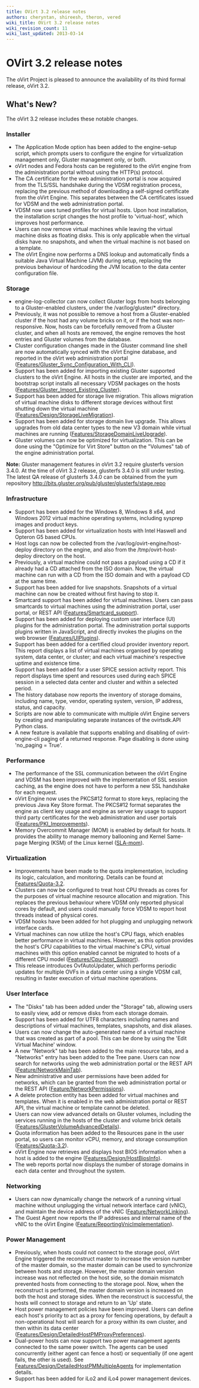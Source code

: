 ```yaml
---
title: OVirt 3.2 release notes
authors: cheryntan, shireesh, theron, vered
wiki_title: OVirt 3.2 release notes
wiki_revision_count: 11
wiki_last_updated: 2013-03-14
---
```


# OVirt 3.2 release notes

The oVirt Project is pleased to announce the availability of its third formal release, oVirt 3.2.

## What's New?

The oVirt 3.2 release includes these notable changes.

### Installer

*   The Application Mode option has been added to the engine-setup script, which prompts users to configure the engine for virtualization management only, Gluster management only, or both.
*   oVirt nodes and Fedora hosts can be registered to the oVirt engine from the administration portal without using the HTTP(s) protocol.
*   The CA certificate for the web administration portal is now acquired from the TLS/SSL handshake during the VDSM registration process, replacing the previous method of downloading a self-signed certificate from the oVirt Engine. This separates between the CA certificates issued for VDSM and the web administration portal.
*   VDSM now uses tuned profiles for virtual hosts. Upon host installation, the installation script changes the host profile to 'virtual-host', which improves host performance.
*   Users can now remove virtual machines while leaving the virtual machine disks as floating disks. This is only applicable when the virtual disks have no snapshots, and when the virtual machine is not based on a template.
*   The oVirt Engine now performs a DNS lookup and automatically finds a suitable Java Virtual Machine (JVM) during setup, replacing the previous behaviour of hardcoding the JVM location to the data center configuration file.

### Storage

*   engine-log-collector can now collect Gluster logs from hosts belonging to a Gluster-enabled clusters, under the /var/log/gluster/\* directory.
*   Previously, it was not possible to remove a host from a Gluster-enabled cluster if the host had any volume bricks on it, or if the host was non-responsive. Now, hosts can be forcefully removed from a Gluster cluster, and when all hosts are removed, the engine removes the host entries and Gluster volumes from the database.
*   Cluster configuration changes made in the Gluster command line shell are now automatically synced with the oVirt Engine database, and reported in the oVirt web administration portal ([Features/Gluster_Sync_Configuration_With_CLI](Features/Gluster_Sync_Configuration_With_CLI)).
*   Support has been added for importing existing Gluster supported clusters to the oVirt Engine. All hosts in the cluster are imported, and the bootstrap script installs all necessary VDSM packages on the hosts ([Features/Gluster_Import_Existing_Cluster](Features/Gluster_Import_Existing_Cluster)).
*   Support has been added for storage live migration. This allows migration of virtual machine disks to different storage devices without first shutting down the virtual machine ([Features/Design/StorageLiveMigration](Features/Design/StorageLiveMigration)).
*   Support has been added for storage domain live upgrade. This allows upgrades from old data center types to the new V3 domain while virtual machines are running ([Features/StorageDomainLiveUpgrade](Features/StorageDomainLiveUpgrade)).
*   Gluster volumes can now be optimized for virtualization. This can be done using the "Optimize for Virt Store" button on the "Volumes" tab of the engine administration portal.

**Note:** Gluster management features in oVirt 3.2 require glusterfs version 3.4.0. At the time of oVirt 3.2 release, glusterfs 3.4.0 is still under testing. The latest QA release of glusterfs 3.4.0 can be obtained from the yum repository <http://bits.gluster.org/pub/gluster/glusterfs/stage.repo>

### Infrastructure

*   Support has been added for the Windows 8, Windows 8 x64, and Windows 2012 virtual machine operating systems, including sysprep images and product keys.
*   Support has been added for virtualization hosts with Intel Haswell and Opteron G5 based CPUs.
*   Host logs can now be collected from the /var/log/ovirt-engine/host-deploy directory on the engine, and also from the /tmp/ovirt-host-deploy directory on the host.
*   Previously, a virtual machine could not pass a payload using a CD if it already had a CD attached from the ISO domain. Now, the virtual machine can run with a CD from the ISO domain and with a payload CD at the same time.
*   Support has been added for live snapshots. Snapshots of a virtual machine can now be created without first having to stop it.
*   Smartcard support has been added for virtual machines. Users can pass smartcards to virtual machines using the administration portal, user portal, or REST API ([Features/Smartcard_support](Features/Smartcard_support)).
*   Support has been added for deploying custom user interface (UI) plugins for the administration portal. The administration portal supports plugins written in JavaScript, and directly invokes the plugins on the web browser ([Features/UIPlugins](Features/UIPlugins)).
*   Support has been added for a certified cloud provider inventory report. This report displays a list of virtual machines organised by operating system, data center, or cluster; and each virtual machine's respective uptime and existence time.
*   Support has been added for a user SPICE session activity report. This report displays time spent and resources used during each SPICE session in a selected data center and cluster and within a selected period.
*   The history database now reports the inventory of storage domains, including name, type, vendor, operating system, version, IP address, status, and capacity.
*   Scripts are now able to communicate with multiple oVirt Engine servers by creating and manipulating separate instances of the ovirtsdk.API Python class.
*   A new feature is available that supports enabling and disabling of ovirt-engine-cli paging of a returned response. Page disabling is done using 'no_paging = True'.

### Performance

*   The performance of the SSL communication between the oVirt Engine and VDSM has been improved with the implementation of SSL session caching, as the engine does not have to perform a new SSL handshake for each request.
*   oVirt Engine now uses the PKCS#12 format to store keys, replacing the previous Java Key Store format. The PKCS#12 format separates the engine as client key usage and engine as server key usage to support third party certificates for the web administration and user portals ([Features/PKI_Improvements](Features/PKI_Improvements)).
*   Memory Overcommit Manager (MOM) is enabled by default for hosts. It provides the ability to manage memory ballooning and Kernel Same-page Merging (KSM) of the Linux kernel ([SLA-mom](SLA-mom)).

### Virtualization

*   Improvements have been made to the quota implementation, including its logic, calculation, and monitoring. Details can be found at [Features/Quota-3.2](Features/Quota-3.2).
*   Clusters can now be configured to treat host CPU threads as cores for the purposes of virtual machine resource allocation and migration. This replaces the previous behaviour where VDSM only reported physical cores by default, and users could manually force VDSM to report host threads instead of physical cores.
*   VDSM hooks have been added for hot plugging and unplugging network interface cards.
*   Virtual machines can now utilize the host's CPU flags, which enables better performance in virtual machines. However, as this option provides the host's CPU capabilities to the virtual machine's CPU, virtual machines with this option enabled cannot be migrated to hosts of a different CPU model ([Features/Cpu-host_Support](Features/Cpu-host_Support)).
*   This release introduces OvfAutoUpdater, which performs periodic updates for multiple OVFs in a data center using a single VDSM call, resulting in faster execution of virtual machine operations.

### User Interface

*   The "Disks" tab has been added under the "Storage" tab, allowing users to easily view, add or remove disks from each storage domain.
*   Support has been added for UTF8 characters including names and descriptions of virtual machines, templates, snapshots, and disk aliases.
*   Users can now change the auto-generated name of a virtual machine that was created as part of a pool. This can be done by using the 'Edit Virtual Machine' window.
*   A new "Network" tab has been added to the main resource tabs, and a "Networks" entry has been added to the Tree pane. Users can now search for networks using the web administration portal or the REST API ([Feature/NetworkMainTab](Feature/NetworkMainTab)).
*   New administrative and user permissions have been added for networks, which can be granted from the web administration portal or the REST API ([Feature/NetworkPermissions](Feature/NetworkPermissions)).
*   A delete protection entity has been added for virtual machines and templates. When it is enabled in the web administration portal or REST API, the virtual machine or template cannot be deleted.
*   Users can now view advanced details on Gluster volumes, including the services running in the hosts of the cluster and volume brick details ([Features/GlusterVolumeAdvancedDetails](Features/GlusterVolumeAdvancedDetails)).
*   Quota information has been added to the Resources pane in the user portal, so users can monitor vCPU, memory, and storage consumption ([Features/Quota-3.2](Features/Quota-3.2)).
*   oVirt Engine now retrieves and displays host BIOS information when a host is added to the engine ([Features/Design/HostBiosInfo](Features/Design/HostBiosInfo)).
*   The web reports portal now displays the number of storage domains in each data center and throughout the system.

### Networking

*   Users can now dynamically change the network of a running virtual machine without unplugging the virtual network interface card (vNIC), and maintain the device address of the vNIC ([Feature/NetworkLinking](Feature/NetworkLinking)).
*   The Guest Agent now reports the IP addresses and internal name of the vNIC to the oVirt Engine ([Feature/ReportingVnicImplementation](Feature/ReportingVnicImplementation)).

### Power Management

*   Previously, when hosts could not connect to the storage pool, oVirt Engine triggered the reconstruct master to increase the version number of the master domain, so the master domain can be used to synchronize between hosts and storage. However, the master domain version increase was not reflected on the host side, so the domain mismatch prevented hosts from connecting to the storage pool. Now, when the reconstruct is performed, the master domain version is increased on both the host and storage sides. When the reconstruct is successful, the hosts will connect to storage and return to an 'Up' state.
*   Host power management policies have been improved. Users can define each host's priority to act as a proxy for fencing operations, by default a non-operational host will search for a proxy within its own cluster, and then within its data center ([Features/Design/DetailedHostPMProxyPreferences](Features/Design/DetailedHostPMProxyPreferences)).
*   Dual-power hosts can now support two power management agents connected to the same power switch. The agents can be used concurrently (either agent can fence a host) or sequentially (if one agent fails, the other is used). See [Features/Design/DetailedHostPMMultipleAgents](Features/Design/DetailedHostPMMultipleAgents) for implementation details.
*   Support has been added for iLo2 and iLo4 power management devices.

